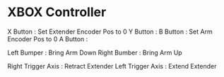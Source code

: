 # XBOX Controller
X Button : Set Extender Encoder Pos to 0
Y Button : 
B Button : Set Arm Encoder Pos to 0
A Button : 

Left Bumper : Bring Arm Down
Right Bumber : Bring Arm Up

Right Trigger Axis : Retract Extender
Left Trigger Axis : Extend Extender